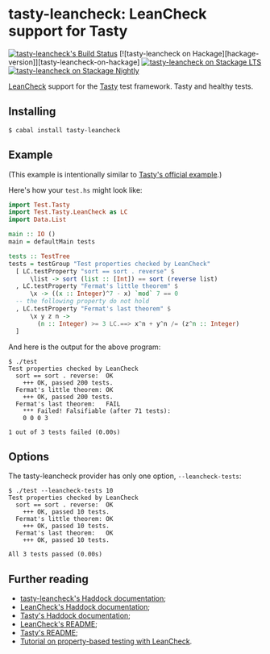 tasty-leancheck: LeanCheck support for Tasty
============================================

[![tasty-leancheck's Build Status][build-status]][build-log]
[![tasty-leancheck on Hackage][hackage-version]][tasty-leancheck-on-hackage]
[![tasty-leancheck on Stackage LTS][stackage-lts-badge]][tasty-leancheck-on-stackage-lts]
[![tasty-leancheck on Stackage Nightly][stackage-nightly-badge]][tasty-leancheck-on-stackage-nightly]

[LeanCheck] support for the [Tasty] test framework.
Tasty and healthy tests.


Installing
----------

    $ cabal install tasty-leancheck


Example
-------

(This example is intentionally similar to [Tasty's official example].)

Here's how your `test.hs` might look like:

```haskell
import Test.Tasty
import Test.Tasty.LeanCheck as LC
import Data.List

main :: IO ()
main = defaultMain tests

tests :: TestTree
tests = testGroup "Test properties checked by LeanCheck"
  [ LC.testProperty "sort == sort . reverse" $
      \list -> sort (list :: [Int]) == sort (reverse list)
  , LC.testProperty "Fermat's little theorem" $
      \x -> ((x :: Integer)^7 - x) `mod` 7 == 0
  -- the following property do not hold
  , LC.testProperty "Fermat's last theorem" $
      \x y z n ->
        (n :: Integer) >= 3 LC.==> x^n + y^n /= (z^n :: Integer)
  ]
```

And here is the output for the above program:

```
$ ./test
Test properties checked by LeanCheck
  sort == sort . reverse:  OK
    +++ OK, passed 200 tests.
  Fermat's little theorem: OK
    +++ OK, passed 200 tests.
  Fermat's last theorem:   FAIL
    *** Failed! Falsifiable (after 71 tests):
    0 0 0 3

1 out of 3 tests failed (0.00s)
```


Options
-------

The tasty-leancheck provider has only one option, `--leancheck-tests`:

```
$ ./test --leancheck-tests 10
Test properties checked by LeanCheck
  sort == sort . reverse:  OK
    +++ OK, passed 10 tests.
  Fermat's little theorem: OK
    +++ OK, passed 10 tests.
  Fermat's last theorem:   OK
    +++ OK, passed 10 tests.

All 3 tests passed (0.00s)
```


Further reading
---------------

* [tasty-leancheck's Haddock documentation];
* [LeanCheck's Haddock documentation];
* [Tasty's Haddock documentation];
* [LeanCheck's README];
* [Tasty's README];
* [Tutorial on property-based testing with LeanCheck].

[tasty-leancheck's Haddock documentation]: https://hackage.haskell.org/package/tasty-leancheck/docs/Test-Tasty-LeanCheck.html
[LeanCheck's Haddock documentation]: https://hackage.haskell.org/package/leancheck/docs/Test-LeanCheck.html
[Tasty's Haddock documentation]: https://hackage.haskell.org/package/tasty/docs/Test-Tasty.html
[LeanCheck's README]: https://github.com/rudymatela/leancheck#readme
[Tasty's README]: https://github.com/rudymatela/tasty#readme
[tutorial on property-based testing with LeanCheck]: https://github.com/rudymatela/leancheck/blob/master/doc/tutorial.md

[Tasty's official example]: https://github.com/feuerbach/tasty#example
[Tasty]:     https://github.com/feuerbach/tasty
[LeanCheck]: https://github.com/rudymatela/leancheck

[build-status]: https://travis-ci.org/rudymatela/tasty-leancheck.svg?branch=master
[build-log]:    https://travis-ci.org/rudymatela/tasty-leancheck
[stackage-lts-badge]:                  http://stackage.org/package/tasty-leancheck/badge/lts
[stackage-nightly-badge]:              http://stackage.org/package/tasty-leancheck/badge/nightly
[tasty-leancheck-on-stackage]:         http://stackage.org/package/tasty-leancheck
[tasty-leancheck-on-stackage-lts]:     http://stackage.org/lts/package/tasty-leancheck
[tasty-leancheck-on-stackage-nightly]: http://stackage.org/nightly/package/tasty-leancheck
